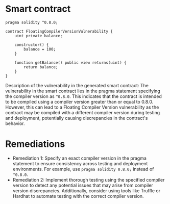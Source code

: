 # Smart contract

```solidity
pragma solidity ^0.8.0;

contract FloatingCompilerVersionVulnerability {
    uint private balance;

    constructor() {
        balance = 100;
    }

    function getBalance() public view returns(uint) {
        return balance;
    }
}
```

Description of the vulnerability in the generated smart contract:
The vulnerability in the smart contract lies in the pragma statement specifying the compiler version as `^0.8.0`. This indicates that the contract is intended to be compiled using a compiler version greater than or equal to 0.8.0. However, this can lead to a Floating Compiler Version vulnerability as the contract may be compiled with a different compiler version during testing and deployment, potentially causing discrepancies in the contract's behavior.

# Remediations

- Remediation 1: Specify an exact compiler version in the pragma statement to ensure consistency across testing and deployment environments. For example, use `pragma solidity 0.8.0;` instead of `^0.8.0`.
- Remediation 2: Implement thorough testing using the specified compiler version to detect any potential issues that may arise from compiler version discrepancies. Additionally, consider using tools like Truffle or Hardhat to automate testing with the correct compiler version.